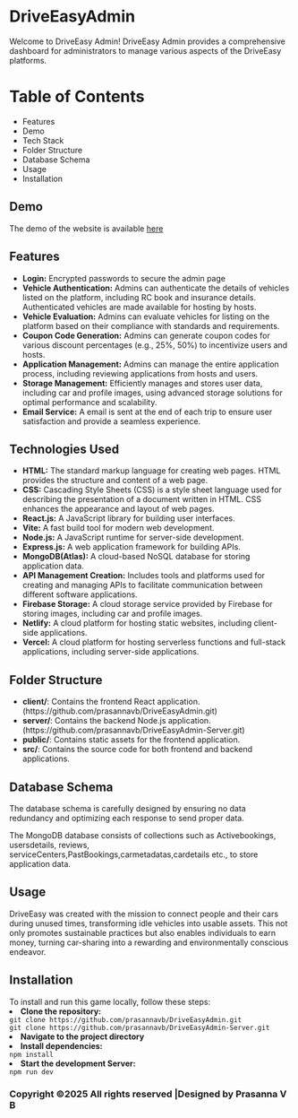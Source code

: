 # DriveEasyAdmin
<p>Welcome to DriveEasy Admin! DriveEasy Admin provides a comprehensive dashboard for administrators to manage various aspects of the DriveEasy platforms.</p>

<h1>Table of Contents</h1>
<ul>
  <li>Features</li>
  <li>Demo</li>
  <li>Tech Stack</li>
  <li>Folder Structure</li>
  <li>Database Schema</li>
  <li>Usage</li>
  <li>Installation</li>
</ul>

<h2>Demo</h2>
<p>The demo  of the website is available <a href='https://driveeasyadmin.netlify.app/'>here</a></p>

<h2>Features</h2>

<ul>
<li><b>Login:</b> Encrypted passwords to secure the admin page</li>
<li><b>Vehicle Authentication:</b> Admins can authenticate the details of vehicles listed on the platform, including RC book and insurance details. Authenticated vehicles are made available for hosting by hosts.</li>
<li><b>Vehicle Evaluation:</b> Admins can evaluate vehicles for listing on the platform based on their compliance with standards and requirements.</li>
<li><b>Coupon Code Generation:</b> Admins can generate coupon codes for various discount percentages (e.g., 25%, 50%) to incentivize users and hosts.</li>
<li><b>Application Management:</b> Admins can manage the entire application process, including reviewing applications from hosts and users.</li>
<li><b>Storage Management:</b> Efficiently manages and stores user data, including car and profile images, using advanced storage solutions for optimal performance and scalability.</li>
<li><b>Email Service:</b> A email is sent at the end of each trip to ensure user satisfaction and provide a seamless experience.</li>
</ul>

<h2>Technologies Used</h2>
<ul>
 <li><b>HTML:</b> The standard markup language for creating web pages. HTML provides the structure and content of a web page.</li>
<li><b>CSS:</b> Cascading Style Sheets (CSS) is a style sheet language used for describing the presentation of a document written in HTML. CSS enhances the appearance and layout of web pages.</li>
<li><b>React.js:</b> A JavaScript library for building user interfaces.</li>
<li><b>Vite:</b> A fast build tool for modern web development.</li>  
<li><b>Node.js:</b> A JavaScript runtime for server-side development.</li>
<li><b>Express.js:</b> A web application framework for building APIs.</li>
<li><b>MongoDB(Atlas):</b> A cloud-based NoSQL database for storing application data.</li>
<li><b>API Management Creation:</b> Includes tools and platforms used for creating and managing APIs to facilitate communication between different software applications.</li>
<li><b>Firebase Storage:</b> A cloud storage service provided by Firebase for storing images, including car and profile images.</li>
<li><b>Netlify:</b> A cloud platform for hosting static websites, including client-side applications.</li>
<li><b>Vercel:</b> A cloud platform for hosting serverless functions and full-stack applications, including server-side applications.</li>
</ul>

<h2>Folder Structure</h2>
<ul>
  <li><b>client/</b>: Contains the frontend React application.(https://github.com/prasannavb/DriveEasyAdmin.git)</li>
  <li><b>server/</b>: Contains the backend Node.js application.(https://github.com/prasannavb/DriveEasyAdmin-Server.git)</li>
  <li><b>public/</b>: Contains static assets for the frontend application.</li>
  <li><b>src/</b>: Contains the source code for both frontend and backend applications.</li>
</ul>

<h2>Database Schema</h2>
<p>The database schema is carefully designed by ensuring no data redundancy and optimizing each response to send proper data.</p>
<p>The MongoDB database consists of collections such as Activebookings, usersdetails, reviews, serviceCenters,PastBookings,carmetadatas,cardetails etc., to store application data.</p>

<h2>Usage</h2>
<p>DriveEasy was created with the mission to connect people and their cars during unused times, transforming idle vehicles into usable assets. This not only promotes sustainable practices but also enables individuals to earn money, turning car-sharing into a rewarding and environmentally conscious endeavor.</p>

<h2>Installation</h2>
<span>To install and run this game locally, follow these steps:</span>
<li><b>Clone the repository:</b></li>
<code>git clone https://github.com/prasannavb/DriveEasyAdmin.git</code><br/>
<code>git clone https://github.com/prasannavb/DriveEasyAdmin-Server.git</code><br/>
<li><b>Navigate to the project directory</b></li>
<li><b>Install dependencies:</b></li>
<code>npm install</code>
<li><b>Start the development Server:</b></li>
<code>npm run dev</code>

<h3>Copyright ©2025 All rights reserved |Designed by Prasanna V B</h3>


